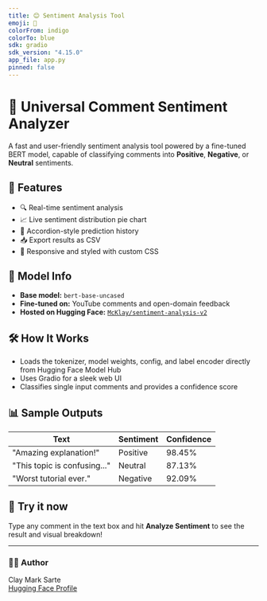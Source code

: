 ```yaml
---
title: 😊 Sentiment Analysis Tool
emoji: 🧠
colorFrom: indigo
colorTo: blue
sdk: gradio
sdk_version: "4.15.0"
app_file: app.py
pinned: false
---
```


# 🧠 Universal Comment Sentiment Analyzer

A fast and user-friendly sentiment analysis tool powered by a fine-tuned BERT model, capable of classifying comments into **Positive**, **Negative**, or **Neutral** sentiments.

## 🚀 Features

- 🔍 Real-time sentiment analysis
- 📈 Live sentiment distribution pie chart
- 📜 Accordion-style prediction history
- 📥 Export results as CSV
- 🎨 Responsive and styled with custom CSS

## 🧠 Model Info

- **Base model:** `bert-base-uncased`
- **Fine-tuned on:** YouTube comments and open-domain feedback
- **Hosted on Hugging Face:** [`McKlay/sentiment-analysis-v2`](https://huggingface.co/McKlay/sentiment-analysis-v2)

## 🛠️ How It Works

- Loads the tokenizer, model weights, config, and label encoder directly from Hugging Face Model Hub
- Uses Gradio for a sleek web UI
- Classifies single input comments and provides a confidence score

## 📊 Sample Outputs

| Text | Sentiment | Confidence |
|------|-----------|------------|
| "Amazing explanation!" | Positive | 98.45% |
| "This topic is confusing..." | Neutral | 87.13% |
| "Worst tutorial ever." | Negative | 92.09% |

## 🧪 Try it now

Type any comment in the text box and hit **Analyze Sentiment** to see the result and visual breakdown!

---

### 👨‍💻 Author

Clay Mark Sarte  
[Hugging Face Profile](https://huggingface.co/McKlay)
